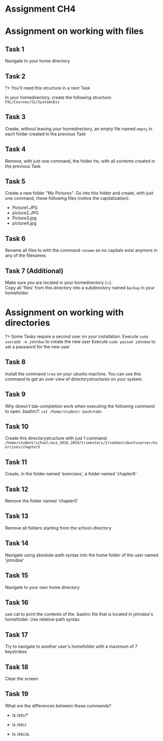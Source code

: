 # Assignment CH4

# Assignment on working with files

## Task 1
Navigate to your home directory


## Task 2
?> <i class="fa-solid fa-circle-info"></i> You'll need this structure in a next Task

In your homedirectory, create the following structure:
`
PXL/Courses/S1/SystemsEss
`


## Task 3
Create, without leaving your homedirectory, an empty file named `empty` in each folder created in the previous Task


## Task 4
Remove, with just one command, the folder `PXL` with all contents created in the previous Task


## Task 5
Create a new folder "My Pictures". Go into this folder and create, with just one command, these following files (notice the capitalization):
- Picture1.JPG
- picture2.JPG
- Picture3.jpg
- picture4.jpg


## Task 6
Rename all files to with the command `rename` so no capitals exist anymore in any of the filenames


## Task 7 (Additional)
Make sure you are located in your homedirectory (~). <br/>
Copy all 'files' from this directory into a subdirectory named `backup` in your homefolder.


# Assignment on working with directories

?> <i class="fa-solid fa-circle-info"></i> Some Tasks require a second user on your installation. 
Execute `sudo useradd -m johndoe` to create the new user
Execute `sudo passwd johndoe` to set a password for the new user

## Task 8
Install the command `tree` on your ubuntu machine. You can use this command to get an over view of directorystructures on your system.


## Task 9
Why doesn't tab-completion work when executing the following command to open .bashrc?:
`cat /home/student/.bash<tab>`


## Task 10
Create this directorystructure with just 1 command:
`/home/student/school/aca_2018_2019/trimesters/2/vakken/ubuntuserver/exercises/chapter5`


## Task 11
Create, in the folder named 'exercises', a folder named 'chapter6'


## Task 12
Remove the folder named 'chapter5'


## Task 13
Remove all folders starting from the school-directory


## Task 14
Navigate using absolute-path syntax into the home folder of the user named 'johndoe'


## Task 15
Navigate to your own home directory


## Task 16
use cat to print the contents of the .bashrc file that is located in johndoe's homefolder. Use relative-path syntax.


## Task 17
Try to navigate to another user's homefolder with a maximum of 7 keystrokes


## Task 18
Clear the screen


## Task 19
What are the differences between these commands?
- ls /etc/*

- ls /etc/*.*

- ls /etc/*a.*

